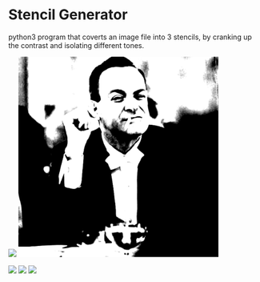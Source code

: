 # Stencil Generator
python3 program that coverts an image file into 3 stencils, by cranking up the contrast and isolating different tones.

<p float="middle">
  <img src="test_input.jpg" width="400" />
  <img src="combined_stencils.png" width="400" />  
</p>

<p float="middle">
  <img src="a_stencil_darks.png.jpg" width="200" />
  <img src="b_stencil_mids.png.jpg" width="200" />
  <img src="c_stencil_lights.png.jpg" width="200" />
</p>